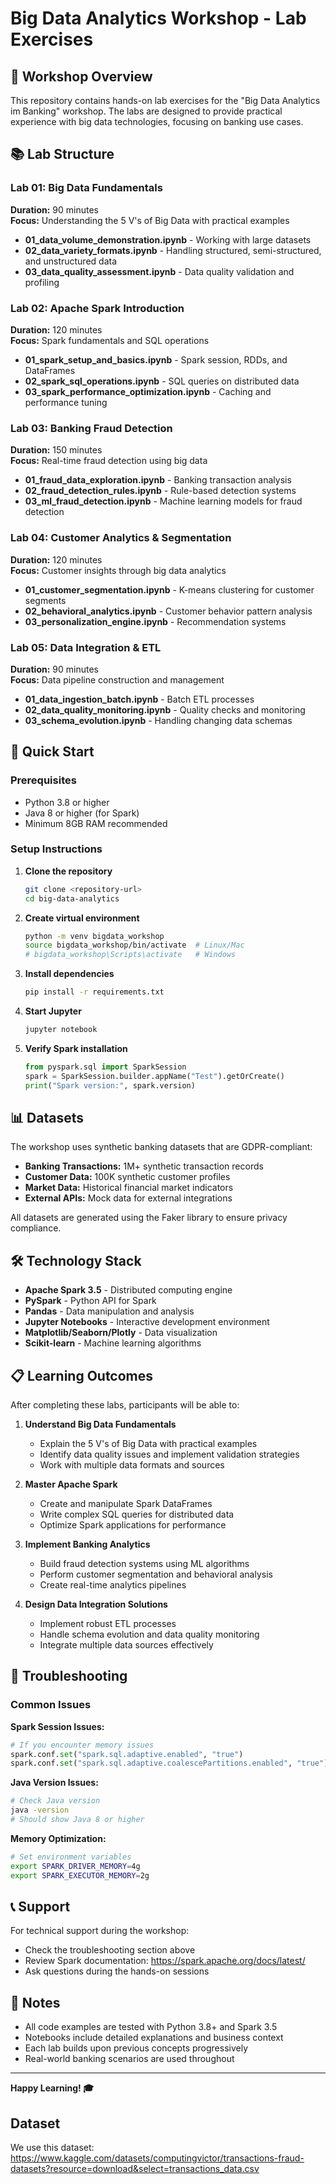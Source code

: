 # Big Data Analytics Workshop - Lab Exercises

## 🎯 Workshop Overview

This repository contains hands-on lab exercises for the "Big Data Analytics im Banking" workshop. The labs are designed to provide practical experience with big data technologies, focusing on banking use cases.

## 📚 Lab Structure

### Lab 01: Big Data Fundamentals

**Duration:** 90 minutes  
**Focus:** Understanding the 5 V's of Big Data with practical examples

- **01_data_volume_demonstration.ipynb** - Working with large datasets
- **02_data_variety_formats.ipynb** - Handling structured, semi-structured, and unstructured data
- **03_data_quality_assessment.ipynb** - Data quality validation and profiling

### Lab 02: Apache Spark Introduction

**Duration:** 120 minutes  
**Focus:** Spark fundamentals and SQL operations

- **01_spark_setup_and_basics.ipynb** - Spark session, RDDs, and DataFrames
- **02_spark_sql_operations.ipynb** - SQL queries on distributed data
- **03_spark_performance_optimization.ipynb** - Caching and performance tuning

### Lab 03: Banking Fraud Detection

**Duration:** 150 minutes  
**Focus:** Real-time fraud detection using big data

- **01_fraud_data_exploration.ipynb** - Banking transaction analysis
- **02_fraud_detection_rules.ipynb** - Rule-based detection systems
- **03_ml_fraud_detection.ipynb** - Machine learning models for fraud detection

### Lab 04: Customer Analytics & Segmentation

**Duration:** 120 minutes  
**Focus:** Customer insights through big data analytics

- **01_customer_segmentation.ipynb** - K-means clustering for customer segments
- **02_behavioral_analytics.ipynb** - Customer behavior pattern analysis
- **03_personalization_engine.ipynb** - Recommendation systems

### Lab 05: Data Integration & ETL

**Duration:** 90 minutes  
**Focus:** Data pipeline construction and management

- **01_data_ingestion_batch.ipynb** - Batch ETL processes
- **02_data_quality_monitoring.ipynb** - Quality checks and monitoring
- **03_schema_evolution.ipynb** - Handling changing data schemas

## 🚀 Quick Start

### Prerequisites

- Python 3.8 or higher
- Java 8 or higher (for Spark)
- Minimum 8GB RAM recommended

### Setup Instructions

1. **Clone the repository**

   ```bash
   git clone <repository-url>
   cd big-data-analytics
   ```

2. **Create virtual environment**

   ```bash
   python -m venv bigdata_workshop
   source bigdata_workshop/bin/activate  # Linux/Mac
   # bigdata_workshop\Scripts\activate   # Windows
   ```

3. **Install dependencies**

   ```bash
   pip install -r requirements.txt
   ```

4. **Start Jupyter**

   ```bash
   jupyter notebook
   ```

5. **Verify Spark installation**
   ```python
   from pyspark.sql import SparkSession
   spark = SparkSession.builder.appName("Test").getOrCreate()
   print("Spark version:", spark.version)
   ```

## 📊 Datasets

The workshop uses synthetic banking datasets that are GDPR-compliant:

- **Banking Transactions:** 1M+ synthetic transaction records
- **Customer Data:** 100K synthetic customer profiles
- **Market Data:** Historical financial market indicators
- **External APIs:** Mock data for external integrations

All datasets are generated using the Faker library to ensure privacy compliance.

## 🛠 Technology Stack

- **Apache Spark 3.5** - Distributed computing engine
- **PySpark** - Python API for Spark
- **Pandas** - Data manipulation and analysis
- **Jupyter Notebooks** - Interactive development environment
- **Matplotlib/Seaborn/Plotly** - Data visualization
- **Scikit-learn** - Machine learning algorithms

## 📋 Learning Outcomes

After completing these labs, participants will be able to:

1. **Understand Big Data Fundamentals**

   - Explain the 5 V's of Big Data with practical examples
   - Identify data quality issues and implement validation strategies
   - Work with multiple data formats and sources

2. **Master Apache Spark**

   - Create and manipulate Spark DataFrames
   - Write complex SQL queries for distributed data
   - Optimize Spark applications for performance

3. **Implement Banking Analytics**

   - Build fraud detection systems using ML algorithms
   - Perform customer segmentation and behavioral analysis
   - Create real-time analytics pipelines

4. **Design Data Integration Solutions**
   - Implement robust ETL processes
   - Handle schema evolution and data quality monitoring
   - Integrate multiple data sources effectively

## 🔧 Troubleshooting

### Common Issues

**Spark Session Issues:**

```python
# If you encounter memory issues
spark.conf.set("spark.sql.adaptive.enabled", "true")
spark.conf.set("spark.sql.adaptive.coalescePartitions.enabled", "true")
```

**Java Version Issues:**

```bash
# Check Java version
java -version
# Should show Java 8 or higher
```

**Memory Optimization:**

```bash
# Set environment variables
export SPARK_DRIVER_MEMORY=4g
export SPARK_EXECUTOR_MEMORY=2g
```

## 📞 Support

For technical support during the workshop:

- Check the troubleshooting section above
- Review Spark documentation: https://spark.apache.org/docs/latest/
- Ask questions during the hands-on sessions

## 📝 Notes

- All code examples are tested with Python 3.8+ and Spark 3.5
- Notebooks include detailed explanations and business context
- Each lab builds upon previous concepts progressively
- Real-world banking scenarios are used throughout

---

**Happy Learning! 🎓**

## Dataset

We use this dataset:
https://www.kaggle.com/datasets/computingvictor/transactions-fraud-datasets?resource=download&select=transactions_data.csv
